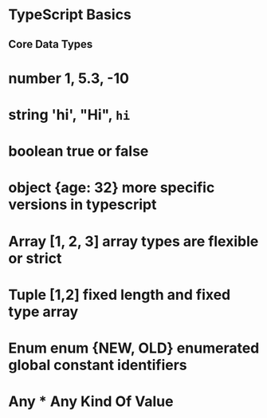 # TypeScript Basics

## Core Data Types

# number 1, 5.3, -10

# string 'hi', "Hi", `hi`

# boolean true or false

# object {age: 32} more specific versions in typescript

# Array [1, 2, 3] array types are flexible or strict

# Tuple [1,2] fixed length and fixed type array

# Enum enum {NEW, OLD} enumerated global constant identifiers

# Any \* Any Kind Of Value
